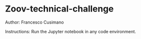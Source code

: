 # Zoov-technical-challenge

Author: Francesco Cusimano

Instructions: Run the Jupyter notebook in any code environment.
